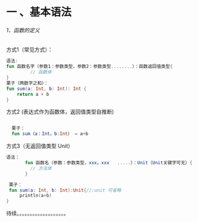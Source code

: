 
# 一 、基本语法
###### 1、函数的定义
方式1（常见方式）：
```kotlin
语法:
fun 函数名字（参数1：参数类型，参数2：参数类型........）：函数返回值类型{
         // 函数体
}
栗子（两数字之和）：
fun sum(a: Int, b: Int): Int {
    return a + b
}
```

方式2 (表达式作为函数体，返回值类型自推断)
```kotlin

  栗子：
  fun sum（a：Int，b:Int） = a+b

```
方式3（无返回值类型 Unit）
```kotlin
语法：
       fun 函数名（参数：参数类型，xxx，xxx   .....）：Unit（Unit关键字可无）{
         // 方法体
       }

 栗子：
 fun sum(a: Int, b: Int):Unit{//:unit 可省略
     println(a+b)
}

```

待续。。。。。。。。。。。。。。。。。。。
